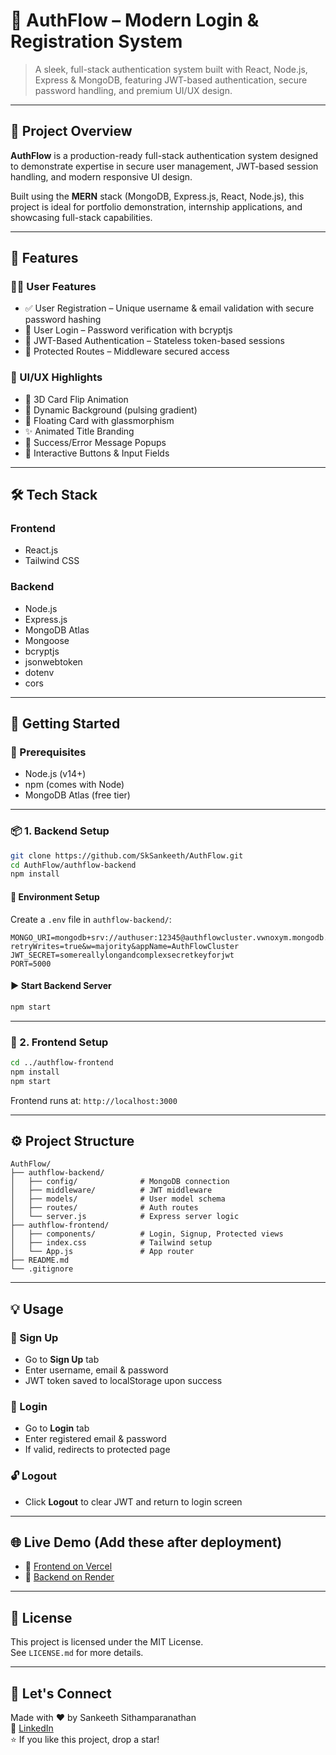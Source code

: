 # 🔐 AuthFlow – Modern Login & Registration System

> A sleek, full-stack authentication system built with React, Node.js, Express & MongoDB, featuring JWT-based authentication, secure password handling, and premium UI/UX design.

---

## 📌 Project Overview

**AuthFlow** is a production-ready full-stack authentication system designed to demonstrate expertise in secure user management, JWT-based session handling, and modern responsive UI design.

Built using the **MERN** stack (MongoDB, Express.js, React, Node.js), this project is ideal for portfolio demonstration, internship applications, and showcasing full-stack capabilities.

---

## 🚀 Features

### 🧑‍💻 User Features
- ✅ User Registration – Unique username & email validation with secure password hashing
- 🔐 User Login – Password verification with bcryptjs
- 📄 JWT-Based Authentication – Stateless token-based sessions
- 🚫 Protected Routes – Middleware secured access

### 🎨 UI/UX Highlights
- 🔄 3D Card Flip Animation
- 🌈 Dynamic Background (pulsing gradient)
- 🧊 Floating Card with glassmorphism
- ✨ Animated Title Branding
- 💬 Success/Error Message Popups
- 🔘 Interactive Buttons & Input Fields

---

## 🛠️ Tech Stack

### Frontend
- React.js
- Tailwind CSS

### Backend
- Node.js
- Express.js
- MongoDB Atlas
- Mongoose
- bcryptjs
- jsonwebtoken
- dotenv
- cors

---

## 🧪 Getting Started

### 🔧 Prerequisites
- Node.js (v14+)
- npm (comes with Node)
- MongoDB Atlas (free tier)

---

### 📦 1. Backend Setup

```bash
git clone https://github.com/SkSankeeth/AuthFlow.git
cd AuthFlow/authflow-backend
npm install
```

#### 🔐 Environment Setup

Create a `.env` file in `authflow-backend/`:

```
MONGO_URI=mongodb+srv://authuser:12345@authflowcluster.vwnoxym.mongodb.net/authflow_db?retryWrites=true&w=majority&appName=AuthFlowCluster
JWT_SECRET=somereallylongandcomplexsecretkeyforjwt
PORT=5000
```

#### ▶️ Start Backend Server

```bash
npm start
```

---

### 🎨 2. Frontend Setup

```bash
cd ../authflow-frontend
npm install
npm start
```

Frontend runs at: `http://localhost:3000`

---

## ⚙️ Project Structure

```
AuthFlow/
├── authflow-backend/
│   ├── config/              # MongoDB connection
│   ├── middleware/          # JWT middleware
│   ├── models/              # User model schema
│   ├── routes/              # Auth routes
│   └── server.js            # Express server logic
├── authflow-frontend/
│   ├── components/          # Login, Signup, Protected views
│   ├── index.css            # Tailwind setup
│   └── App.js               # App router
├── README.md
└── .gitignore
```

---

## 💡 Usage

### 👤 Sign Up
- Go to **Sign Up** tab
- Enter username, email & password
- JWT token saved to localStorage upon success

### 🔐 Login
- Go to **Login** tab
- Enter registered email & password
- If valid, redirects to protected page

### 🔓 Logout
- Click **Logout** to clear JWT and return to login screen

---

## 🌐 Live Demo (Add these after deployment)

- 🔗 [Frontend on Vercel](https://your-frontend-link.vercel.app)
- 🔗 [Backend on Render](https://your-backend-link.onrender.com)

---

## 🧾 License

This project is licensed under the MIT License.  
See `LICENSE.md` for more details.

---

## 🤝 Let's Connect

Made with ❤️ by Sankeeth Sithamparanathan  
🔗 [LinkedIn](www.linkedin.com/in/sankeeth-sithamparanathan-83765a30a)  
⭐ If you like this project, drop a star!
